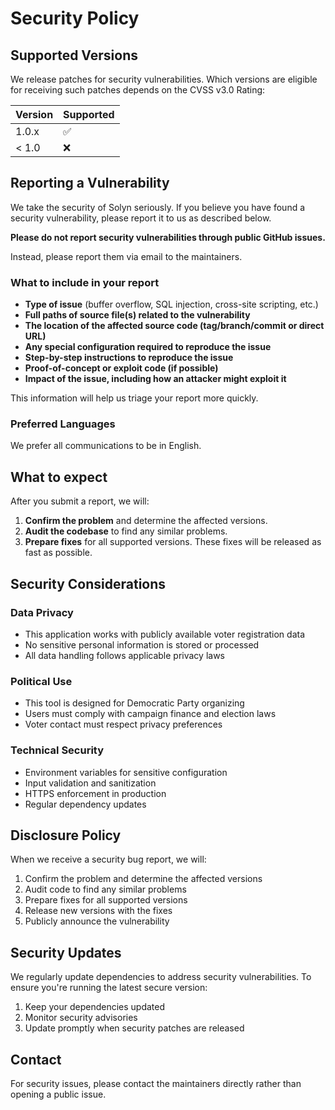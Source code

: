 # Security Policy

## Supported Versions

We release patches for security vulnerabilities. Which versions are eligible for receiving such patches depends on the CVSS v3.0 Rating:

| Version | Supported          |
| ------- | ------------------ |
| 1.0.x   | :white_check_mark: |
| < 1.0   | :x:                |

## Reporting a Vulnerability

We take the security of Solyn seriously. If you believe you have found a security vulnerability, please report it to us as described below.

**Please do not report security vulnerabilities through public GitHub issues.**

Instead, please report them via email to the maintainers.

### What to include in your report

- **Type of issue** (buffer overflow, SQL injection, cross-site scripting, etc.)
- **Full paths of source file(s) related to the vulnerability**
- **The location of the affected source code (tag/branch/commit or direct URL)**
- **Any special configuration required to reproduce the issue**
- **Step-by-step instructions to reproduce the issue**
- **Proof-of-concept or exploit code (if possible)**
- **Impact of the issue, including how an attacker might exploit it**

This information will help us triage your report more quickly.

### Preferred Languages

We prefer all communications to be in English.

## What to expect

After you submit a report, we will:

1. **Confirm the problem** and determine the affected versions.
2. **Audit the codebase** to find any similar problems.
3. **Prepare fixes** for all supported versions. These fixes will be released as fast as possible.

## Security Considerations

### Data Privacy
- This application works with publicly available voter registration data
- No sensitive personal information is stored or processed
- All data handling follows applicable privacy laws

### Political Use
- This tool is designed for Democratic Party organizing
- Users must comply with campaign finance and election laws
- Voter contact must respect privacy preferences

### Technical Security
- Environment variables for sensitive configuration
- Input validation and sanitization
- HTTPS enforcement in production
- Regular dependency updates

## Disclosure Policy

When we receive a security bug report, we will:

1. Confirm the problem and determine the affected versions
2. Audit code to find any similar problems
3. Prepare fixes for all supported versions
4. Release new versions with the fixes
5. Publicly announce the vulnerability

## Security Updates

We regularly update dependencies to address security vulnerabilities. To ensure you're running the latest secure version:

1. Keep your dependencies updated
2. Monitor security advisories
3. Update promptly when security patches are released

## Contact

For security issues, please contact the maintainers directly rather than opening a public issue. 